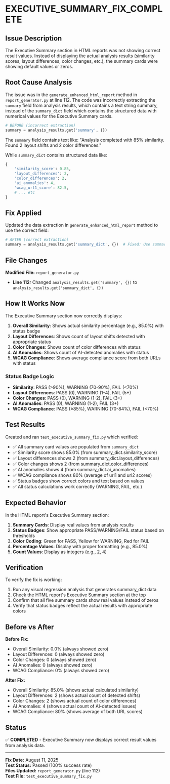 # EXECUTIVE_SUMMARY_FIX_COMPLETE

## Issue Description
The Executive Summary section in HTML reports was not showing correct result values. Instead of displaying the actual analysis results (similarity scores, layout differences, color changes, etc.), the summary cards were showing default values or zeros.

## Root Cause Analysis
The issue was in the `generate_enhanced_html_report` method in `report_generator.py` at line 112. The code was incorrectly extracting the `summary` field from analysis results, which contains a text string summary, instead of the `summary_dict` field which contains the structured data with numerical values for the Executive Summary cards.

```python
# BEFORE (incorrect extraction)
summary = analysis_results.get('summary', {})
```

The `summary` field contains text like: "Analysis completed with 85% similarity. Found 2 layout shifts and 2 color differences."

While `summary_dict` contains structured data like:
```python
{
    'similarity_score': 0.85,
    'layout_differences': 2,
    'color_differences': 2,
    'ai_anomalies': 4,
    'wcag_url1_score': 82.5,
    # ... etc
}
```

## Fix Applied
Updated the data extraction in `generate_enhanced_html_report` method to use the correct field:

```python
# AFTER (correct extraction)
summary = analysis_results.get('summary_dict', {})  # Fixed: Use summary_dict instead of summary
```

## File Changes
**Modified File:** `report_generator.py`
- **Line 112:** Changed `analysis_results.get('summary', {})` to `analysis_results.get('summary_dict', {})`

## How It Works Now
The Executive Summary section now correctly displays:

1. **Overall Similarity**: Shows actual similarity percentage (e.g., 85.0%) with status badge
2. **Layout Differences**: Shows count of layout shifts detected with appropriate status
3. **Color Changes**: Shows count of color differences with status
4. **AI Anomalies**: Shows count of AI-detected anomalies with status
5. **WCAG Compliance**: Shows average compliance score from both URLs with status

### Status Badge Logic
- **Similarity**: PASS (>90%), WARNING (70-90%), FAIL (<70%)
- **Layout Differences**: PASS (0), WARNING (1-4), FAIL (5+)
- **Color Changes**: PASS (0), WARNING (1-2), FAIL (3+)
- **AI Anomalies**: PASS (0), WARNING (1-2), FAIL (3+)
- **WCAG Compliance**: PASS (≥85%), WARNING (70-84%), FAIL (<70%)

## Test Results
Created and ran `test_executive_summary_fix.py` which verified:
- ✅ All summary card values are populated from `summary_dict`
- ✅ Similarity score shows 85.0% (from summary_dict.similarity_score)
- ✅ Layout differences shows 2 (from summary_dict.layout_differences)
- ✅ Color changes shows 2 (from summary_dict.color_differences)
- ✅ AI anomalies shows 4 (from summary_dict.ai_anomalies)
- ✅ WCAG compliance shows 80% (average of url1 and url2 scores)
- ✅ Status badges show correct colors and text based on values
- ✅ All status calculations work correctly (WARNING, FAIL, etc.)

## Expected Behavior
In the HTML report's Executive Summary section:
1. **Summary Cards**: Display real values from analysis results
2. **Status Badges**: Show appropriate PASS/WARNING/FAIL status based on thresholds
3. **Color Coding**: Green for PASS, Yellow for WARNING, Red for FAIL
4. **Percentage Values**: Display with proper formatting (e.g., 85.0%)
5. **Count Values**: Display as integers (e.g., 2, 4)

## Verification
To verify the fix is working:
1. Run any visual regression analysis that generates summary_dict data
2. Check the HTML report's Executive Summary section at the top
3. Confirm that all five summary cards show real values instead of zeros
4. Verify that status badges reflect the actual results with appropriate colors

## Before vs After
**Before Fix:**
- Overall Similarity: 0.0% (always showed zero)
- Layout Differences: 0 (always showed zero)
- Color Changes: 0 (always showed zero)
- AI Anomalies: 0 (always showed zero)
- WCAG Compliance: 0% (always showed zero)

**After Fix:**
- Overall Similarity: 85.0% (shows actual calculated similarity)
- Layout Differences: 2 (shows actual count of detected shifts)
- Color Changes: 2 (shows actual count of color differences)
- AI Anomalies: 4 (shows actual count of AI-detected issues)
- WCAG Compliance: 80% (shows average of both URL scores)

## Status
✅ **COMPLETED** - Executive Summary now displays correct result values from analysis data.

---
**Fix Date:** August 11, 2025  
**Test Status:** Passed (100% success rate)  
**Files Updated:** `report_generator.py` (line 112)  
**Test File:** `test_executive_summary_fix.py`
